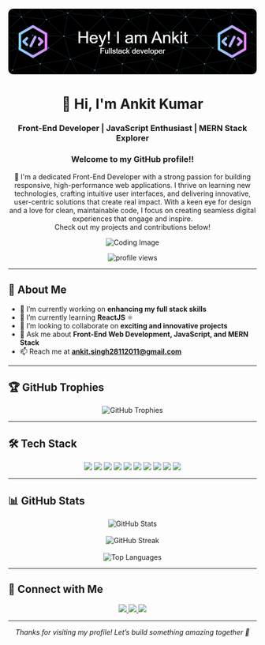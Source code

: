 ![Header](./github-header-image.png)

<h1 align="center">👋 Hi, I'm Ankit Kumar</h1> 
<h3 align="center">Front-End Developer | JavaScript Enthusiast | MERN Stack Explorer</h3>


<h3 align="center"><b>Welcome to my GitHub profile!!</b></h3>

<p align="center">
🚀 I'm a dedicated Front-End Developer with a strong passion for building responsive, high-performance web applications. I thrive on learning new technologies, crafting intuitive user interfaces, and delivering innovative, user-centric solutions that create real impact. With a keen eye for design and a love for clean, maintainable code, I focus on creating seamless digital experiences that engage and inspire.<br>
Check out my projects and contributions below!
</p>

<p align="center">
  <img src="https://i.pinimg.com/1200x/14/92/4b/14924ba76d67385b80f156a676476dd6.jpg" alt="Coding Image" width="400">
</p>

<p align="center">
  <img src="https://komarev.com/ghpvc/?username=alphaankit079&label=Profile%20views&color=0e75b6&style=flat" alt="profile views" />
</p>

---

## 🚀 About Me

- 🔭 I’m currently working on **enhancing my full stack skills**  
- 🌱 I’m currently learning **ReactJS** ⚛️  
- 🤝 I’m looking to collaborate on **exciting and innovative projects**  
- 💬 Ask me about **Front-End Web Development, JavaScript, and MERN Stack**  
- 📫 Reach me at **ankit.singh28112011@gmail.com**  

---

## 🏆 GitHub Trophies

<p align="center">
  <img src="https://github-profile-trophy.vercel.app/?username=alphaankit079&theme=dracula&margin-w=15&row=2&column=3" alt="GitHub Trophies" />
</p>

---

## 🛠 Tech Stack

<p align="center">
  <img src="https://img.shields.io/badge/HTML5-E34F26?style=for-the-badge&logo=html5&logoColor=white" />
  <img src="https://img.shields.io/badge/CSS3-1572B6?style=for-the-badge&logo=css3&logoColor=white" />
  <img src="https://img.shields.io/badge/JavaScript-F7DF1E?style=for-the-badge&logo=javascript&logoColor=black" />
  <img src="https://img.shields.io/badge/React-20232A?style=for-the-badge&logo=react&logoColor=61DAFB" />
  <img src="https://img.shields.io/badge/Node.js-339933?style=for-the-badge&logo=node.js&logoColor=white" />
  <img src="https://img.shields.io/badge/Express-000000?style=for-the-badge&logo=express&logoColor=white" />
  <img src="https://img.shields.io/badge/MongoDB-4EA94B?style=for-the-badge&logo=mongodb&logoColor=white" />
  <img src="https://img.shields.io/badge/MySQL-00758F?style=for-the-badge&logo=mysql&logoColor=white" />
  <img src="https://img.shields.io/badge/Git-F05032?style=for-the-badge&logo=git&logoColor=white" />
  <img src="https://img.shields.io/badge/Java-ED8B00?style=for-the-badge&logo=java&logoColor=white" />
</p>

---

## 📊 GitHub Stats

<p align="center">
  <img src="https://github-readme-stats.vercel.app/api?username=alphaankit079&show_icons=true&theme=radical" alt="GitHub Stats" /><br><br>
  <img src="https://streak-stats.demolab.com?user=alphaankit079&theme=radical" alt="GitHub Streak" /><br><br>
  <img src="https://github-readme-stats.vercel.app/api/top-langs/?username=alphaankit079&layout=compact&theme=radical&cache_seconds=1" alt="Top Languages" />
</p>

---

## 🤝 Connect with Me

<p align="center">
  <a href="https://linkedin.com/in/ankit-kumar-3b75aa203" target="_blank">
    <img src="https://img.shields.io/badge/LinkedIn-0A66C2?style=for-the-badge&logo=linkedin&logoColor=white" />
  </a>
  <a href="https://instagram.com/_alphaankit" target="_blank">
    <img src="https://img.shields.io/badge/Instagram-E4405F?style=for-the-badge&logo=instagram&logoColor=white" />
  </a>
  <a href="mailto:ankit.singh28112011@gmail.com">
    <img src="https://img.shields.io/badge/Gmail-D14836?style=for-the-badge&logo=gmail&logoColor=white" />
  </a>
</p>

---

<p align="center">
  <i>Thanks for visiting my profile! Let’s build something amazing together 🚀</i>
</p>
